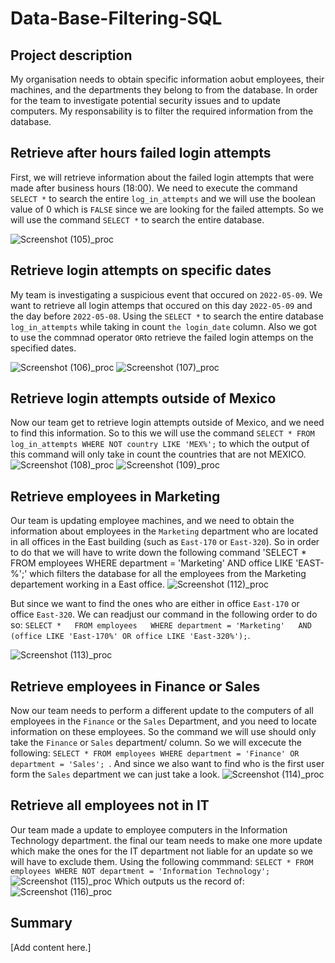 # Data-Base-Filtering-SQL

## Project description
My organisation needs to obtain specific information aobut employees, their machines, and the departments they belong to from the database. In order for the team to investigate potential security issues and to update computers. My responsability is to filter the required information from the database.

## Retrieve after hours failed login attempts
First, we will retrieve information about the failed login attempts that were made after business hours (18:00). We need to execute the command `SELECT *` to search the entire `log_in_attempts` and we will use the boolean value of 0 which is `FALSE` since we are looking for the failed attempts. So we will use the command `SELECT *` to search the entire database.

![Screenshot (105)_proc](https://github.com/user-attachments/assets/98be21da-d1c4-4baf-9c45-1da21f1b934b)

## Retrieve login attempts on specific dates
My team is investigating a suspicious event that occured on `2022-05-09`. We want to retrieve all login attemps that occured on this day `2022-05-09` and the day before `2022-05-08`. Using the `SELECT *` to search the entire database `log_in_attempts` while taking in count `the login_date` column. Also we got to use the commnad operator `OR`to retrieve the failed login attemps on the specified dates.

![Screenshot (106)_proc](https://github.com/user-attachments/assets/f440fd77-cb79-4063-8bfb-66ebb16d852c)
![Screenshot (107)_proc](https://github.com/user-attachments/assets/904da667-203e-4e33-9ba1-d676bb7fdae1)

## Retrieve login attempts outside of Mexico
Now our team get to retrieve login attempts outside of Mexico, and we need to find this information. So to this we will use the  command `SELECT * FROM log_in_attempts WHERE NOT country LIKE 'MEX%';` to which the output of this command will only take in count the countries that are not MEXICO.
![Screenshot (108)_proc](https://github.com/user-attachments/assets/5323e809-1212-4c10-a495-e432fa6db603)
![Screenshot (109)_proc](https://github.com/user-attachments/assets/238dd029-1d3b-4831-986f-377475d36262)

## Retrieve employees in Marketing
Our team is updating employee machines, and we need to obtain the information about employees in the `Marketing` department who are located in all offices in the East building (such as `East-170` or `East-320`). So in order to do that we will have to write down the following command 'SELECT * FROM employees WHERE department = 'Marketing' AND office LIKE 'EAST-%';' which filters the database for all the employees from the Marketing departement working in a East office.
![Screenshot (112)_proc](https://github.com/user-attachments/assets/13e99432-e8c8-474e-9506-45d55e30d4c6)

But since we want to find the ones who are either in  office `East-170` or office `East-320`. We can readjust our command in the following order to do so: `SELECT *   FROM employees   WHERE department = 'Marketing'   AND (office LIKE 'East-170%' OR office LIKE 'East-320%');`.

![Screenshot (113)_proc](https://github.com/user-attachments/assets/dfb38c05-96b3-4d11-a350-2bb8662ae043)

## Retrieve employees in Finance or Sales
Now our team needs to perform a different update to the computers of all employees in the `Finance` or the `Sales` Department, and you need to locate information on these employees. So the command we will use should only take the `Finance` or `Sales` department/ column. So we will excecute the following: `SELECT * FROM employees WHERE department = 'Finance' OR department = 'Sales'; `. And since we also want to find who is the first user form the `Sales` department we can just take a look.
![Screenshot (114)_proc](https://github.com/user-attachments/assets/b2c28390-dc29-4ce1-847e-32c7df9360e5)

## Retrieve all employees not in IT
Our team made a update to employee computers in the Information Technology department. the final our team needs to make one more update which make the ones for the IT department not liable for an update so we will have to exclude them. Using the following commmand: `SELECT * FROM employees WHERE NOT department = 'Information Technology';`
![Screenshot (115)_proc](https://github.com/user-attachments/assets/5eeb1454-99b7-42a4-a329-01e3f266088e)
Which outputs us the record of:
![Screenshot (116)_proc](https://github.com/user-attachments/assets/effe752e-a569-481b-9209-bb2355475170)


## Summary
[Add content here.]
